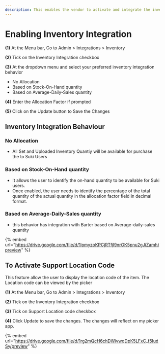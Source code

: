 ```yaml
---
description: This enables the vendor to activate and integrate the inventory of the store
---
```


# Enabling Inventory Integration

**(1)** At the Menu bar, Go to Admin > Integrations > Inventory

**(2)** Tick on the Inventory Integration checkbox

**(3)** At the dropdown menu and select your preferred inventory integration behavior

* No Allocation
* Based on Stock-On-Hand quantity
* Based on Average-Daily-Sales quantity

**(4)** Enter the Allocation Factor if prompted

**(5)** Click on the Update button to Save the Changes

## Inventory Integration Behaviour

### No Allocation

* All Set and Uploaded Inventory Quantiy will be available for purchase the to Suki Users

### Based on Stock-On-Hand quantity

* It allows the user to identify the on-hand quantity to be available for Suki users.&#x20;
* Once enabled, the user needs to identify the percentage of the total quantity of the actual quantity in the allocation factor field in decimal format.

### Based on Average-Daily-Sales quantity

* this behavior has integration with Barter based on Average-daily-sales quantity

{% embed url="https://drive.google.com/file/d/1lpmyzoKPCjRTfjl9nrOK5pnu2gJiZamh/preview" %}



## To Activate Support Location Code

This feature allow the user to display the location code of the item. The Location code can be viewed by the picker

**(1)** At the Menu bar, Go to Admin > Integrations > Inventory

**(2)** Tick on the Inventory Integration checkbox

**(3)** Tick on Support Location code checkbox

**(4)** Click Update to save the changes. The changes will reflect on my picker app.

{% embed url="https://drive.google.com/file/d/1rg2mQcH6chDWivwqDpK5LFxC_f5IudSy/preview" %}
